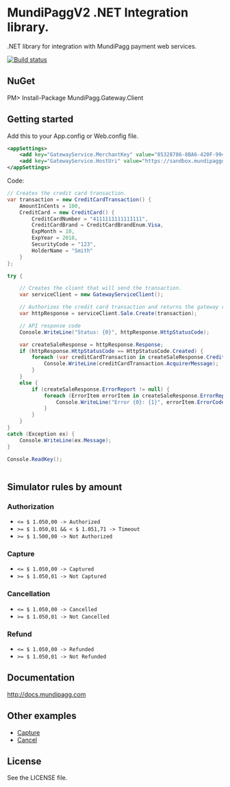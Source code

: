 MundiPaggV2 .NET Integration library.
====================

.NET library for integration with MundiPagg payment web services.

[![Build status](https://ci.appveyor.com/api/projects/status/m4ufxyvf5uwrw33y/branch/master?svg=true)](https://ci.appveyor.com/project/MundiPagg/mundipagg-one-dotnet/branch/master)

## NuGet
  PM> Install-Package MundiPagg.Gateway.Client

## Getting started

Add this to your App.config or Web.config file.
```xml
<appSettings>
    <add key="GatewayService.MerchantKey" value="85328786-8BA6-420F-9948-5352F5A183EB" />
    <add key="GatewayService.HostUri" value="https://sandbox.mundipaggone.com" />
</appSettings>
```

Code:
```c#
// Creates the credit card transaction.
var transaction = new CreditCardTransaction() {
    AmountInCents = 100,
    CreditCard = new CreditCard() {
        CreditCardNumber = "4111111111111111",
        CreditCardBrand = CreditCardBrandEnum.Visa,
        ExpMonth = 10,
        ExpYear = 2018,
        SecurityCode = "123",
        HolderName = "Smith"
    }
};

try {

    // Creates the client that will send the transaction.
    var serviceClient = new GatewayServiceClient();

    // Authorizes the credit card transaction and returns the gateway response.
    var httpResponse = serviceClient.Sale.Create(transaction);

    // API response code
    Console.WriteLine("Status: {0}", httpResponse.HttpStatusCode);

    var createSaleResponse = httpResponse.Response;
    if (httpResponse.HttpStatusCode == HttpStatusCode.Created) {
        foreach (var creditCardTransaction in createSaleResponse.CreditCardTransactionResultCollection) {
            Console.WriteLine(creditCardTransaction.AcquirerMessage);
        }
    }
    else {
        if (createSaleResponse.ErrorReport != null) {
            foreach (ErrorItem errorItem in createSaleResponse.ErrorReport.ErrorItemCollection) {
                Console.WriteLine("Error {0}: {1}", errorItem.ErrorCode, errorItem.Description);
            }
        }
    }
}
catch (Exception ex) {
    Console.WriteLine(ex.Message);
}

Console.ReadKey();
            
```

## Simulator rules by amount

### Authorization

* `<= $ 1.050,00 -> Authorized`
* `>= $ 1.050,01 && < $ 1.051,71 -> Timeout`
* `>= $ 1.500,00 -> Not Authorized`
 
### Capture

* `<= $ 1.050,00 -> Captured`
* `>= $ 1.050,01 -> Not Captured`
 
### Cancellation

* `<= $ 1.050,00 -> Cancelled`
* `>= $ 1.050,01 -> Not Cancelled`
 
### Refund
* `<= $ 1.050,00 -> Refunded`
* `>= $ 1.050,01 -> Not Refunded`

## Documentation

  http://docs.mundipagg.com
  
## Other examples

* [Capture](https://github.com/mundipagg/mundipagg-one-dotnet/wiki/Capture-method)
* [Cancel](https://github.com/mundipagg/mundipagg-one-dotnet/wiki/Cancel-method)

## License

See the LICENSE file.

